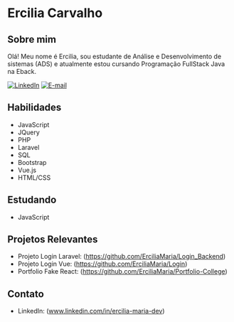 # Ercilia Carvalho

## Sobre mim
Olá! Meu nome é Ercilia,  sou estudante de Análise e Desenvolvimento de sistemas (ADS) e atualmente estou cursando Programação FullStack Java na Eback.

[![LinkedIn](https://img.shields.io/badge/linkedin-%230077B5.svg?style=for-the-badge&logo=linkedin&logoColor=white)](https://www.linkedin.com/in/ercilia-maria-dev)
[![E-mail](https://img.shields.io/badge/-Email-0077B5?style=for-the-badge&logo=microsoft-outlook&logoColor=white)](erciliacarvalho2@gmail.com)
  

## Habilidades
- JavaScript
- JQuery
- PHP
- Laravel
- SQL
- Bootstrap
- Vue.js
- HTML/CSS

## Estudando
- JavaScript

## Projetos Relevantes

- Projeto Login Laravel: (https://github.com/ErciliaMaria/Login_Backend)
- Projeto Login Vue: (https://github.com/ErciliaMaria/Login)
- Portfolio Fake React: (https://github.com/ErciliaMaria/Portfolio-College)

## Contato

- LinkedIn: (www.linkedin.com/in/ercilia-maria-dev)
